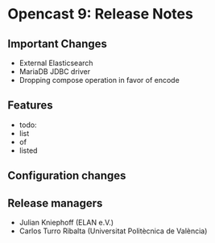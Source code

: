 Opencast 9: Release Notes
=========================

Important Changes
-----------------

- External Elasticsearch
- MariaDB JDBC driver
- Dropping compose operation in favor of encode


Features
--------

- todo:
- list
- of
- listed

Configuration changes
---------------------

Release managers
----------------

- Julian Kniephoff (ELAN e.V.)
- Carlos Turro Ribalta (Universitat Politècnica de València)
